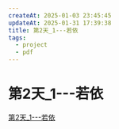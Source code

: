 ```yaml
---
createAt: 2025-01-03 23:45:45
updateAt: 2025-01-31 17:39:38
title: 第2天_1---若依
tags:
  - project
  - pdf
---
```

# 第2天_1---若依

[第2天_1---若依](/PDFs/第2天_1---若依.pdf)
